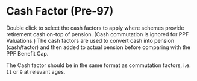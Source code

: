 # Cash Factor (Pre-97)

Double click to select the cash factors to apply where schemes provide
retirement cash on-top of pension. (Cash commutation is ignored for PPF
Valuations.) The cash factors are used to convert cash into pension
(cash/factor) and then added to actual pension before comparing with the
PPF Benefit Cap.

The Cash factor should be in the same format as commutation factors,
i.e. `11` or `9` at relevant ages.
